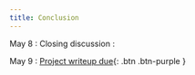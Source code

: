 ```yaml
---
title: Conclusion
---
```


May 8
: Closing discussion
  : 

May 9
: [Project writeup due](){: .btn .btn-purple }